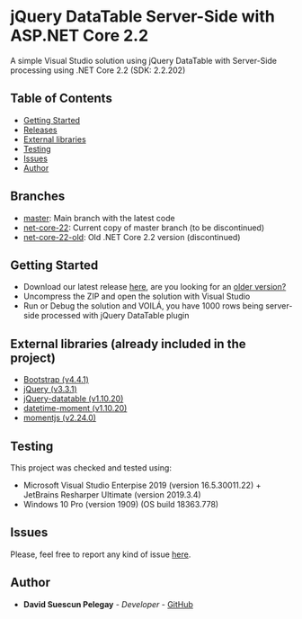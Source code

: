 # jQuery DataTable Server-Side with ASP.NET Core 2.2

A simple Visual Studio solution using jQuery DataTable with Server-Side processing using .NET Core 2.2 (SDK: 2.2.202)

## Table of Contents

* [Getting Started](#getting-started)
* [Releases](https://github.com/DavidSuescunPelegay/jQuery-datatable-server-side-net-core/releases)
* [External libraries](#external-libraries)
* [Testing](#testing)
* [Issues](#issues)
* [Author](#author)

## Branches

* [master](https://github.com/DavidSuescunPelegay/jQuery-datatable-server-side-net-core/tree/master): Main branch with the latest code
* [net-core-22](https://github.com/DavidSuescunPelegay/jQuery-datatable-server-side-net-core/tree/net-core-22): Current copy of master branch (to be discontinued)
* [net-core-22-old](https://github.com/DavidSuescunPelegay/jQuery-datatable-server-side-net-core/tree/net-core-22-old): Old .NET Core 2.2 version (discontinued)

## Getting Started

* Download our latest release [here](https://github.com/DavidSuescunPelegay/jQuery-datatable-server-side-net-core/releases/latest), are you looking for an [older version?](https://github.com/DavidSuescunPelegay/jQuery-datatable-server-side-net-core/releases)
* Uncompress the ZIP and open the solution with Visual Studio
* Run or Debug the solution and VOILÁ, you have 1000 rows being server-side processed with jQuery DataTable plugin

## External libraries (already included in the project)

* [Bootstrap (v4.4.1)](https://getbootstrap.com/)
* [jQuery (v3.3.1)](https://jquery.com/)
* [jQuery-datatable (v1.10.20)](https://datatables.net/)
* [datetime-moment (v1.10.20)](https://datatables.net/plug-ins/sorting/datetime-moment)
* [momentjs (v2.24.0)](https://momentjs.com/)

## Testing

This project was checked and tested using:

* Microsoft Visual Studio Enterpise 2019 (version 16.5.30011.22) + JetBrains Resharper Ultimate (version 2019.3.4)
* Windows 10 Pro (version 1909) (OS build 18363.778)

## Issues

Please, feel free to report any kind of issue [here](https://github.com/DavidSuescunPelegay/jQuery-datatable-server-side-net-core/issues/new).

## Author

* **David Suescun Pelegay** - *Developer* - [GitHub](https://github.com/DavidSuescunPelegay)
